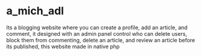 # a_mich_adl
Its a blogging website where you can create a profile, add an article, and comment,
it designed with an admin panel control who can delete users, block them from commenting, delete an article,
and review an article before  its published,
this website made  in native php
